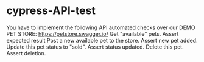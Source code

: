 # cypress-API-test
You have to implement the following API automated checks over our DEMO PET STORE: https://petstore.swagger.io/ Get "available" pets. Assert expected result Post a new available pet to the store. Assert new pet added. Update this pet status to "sold". Assert status updated. Delete this pet. Assert deletion.





















